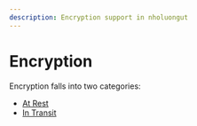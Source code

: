 ```yaml
---
description: Encryption support in nholuongut
---
```


# Encryption

Encryption falls into two categories:&#x20;

* [At Rest](at-rest-encryption.md)
* [In Transit](in-transit-encryption.md)

&#x20; &#x20;
